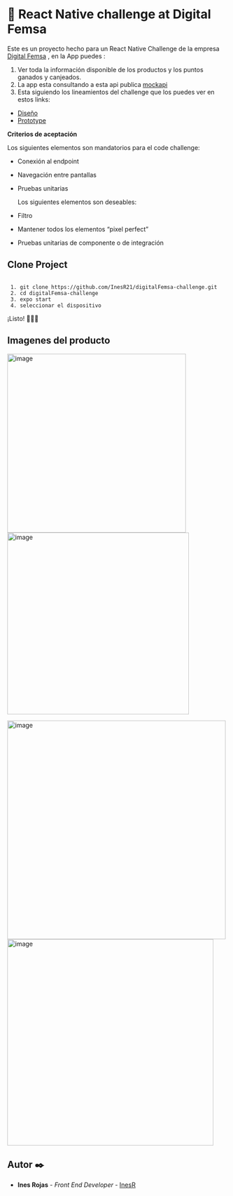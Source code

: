 # 🚀 React Native challenge at Digital Femsa

Este es un proyecto hecho para un React Native Challenge de la empresa [Digital Femsa](https://www.femsa.com/es/unidades-de-negocio/digital-femsa/) , en la App puedes :

1.  Ver toda la información disponible de los productos y los puntos ganados y canjeados.
2.  La app esta consultando a esta api publica [mockapi](https://6222994f666291106a29f999.mockapi.io/api/v1/products)
3.  Esta siguiendo los lineamientos del challenge que los puedes ver en estos links:

- [Diseño](https://www.figma.com/file/AIMJp1Y6Gfv9PmQ8lYmUy8/Code-challenge?node-id=6%3A649&t=Xn9gqR3I8BMbPAal-0)
- [Prototype](https://www.figma.com/proto/AIMJp1Y6Gfv9PmQ8lYmUy8/Code-challenge?node-id=6%3A649&scaling=scale-down&page-id=0%3A1&starting-point-node-id=6%3A649)

**Criterios de aceptación**

Los siguientes elementos son mandatorios para el code challenge:

- Conexión al endpoint
- Navegación entre pantallas
- Pruebas unitarias

  Los siguientes elementos son deseables:

- Filtro
- Mantener todos los elementos “pixel perfect”
- Pruebas unitarias de componente o de integración

## Clone Project

```

 1. git clone https://github.com/InesR21/digitalFemsa-challenge.git
 2. cd digitalFemsa-challenge
 3. expo start
 4. seleccionar el dispositivo

```

¡Listo! 🚀🚀🚀


## Imagenes del producto


<img width="408" alt="image" src="https://user-images.githubusercontent.com/45639602/210567776-db94a406-6c9b-4e6f-984d-a696e2b856f6.png">  <img width="415" alt="image" src="https://user-images.githubusercontent.com/45639602/210567856-b8093da1-c0e5-497a-9f09-89f63dea0e81.png">

<img width="499" alt="image" src="https://user-images.githubusercontent.com/45639602/210568830-fceacc18-8fc4-40ae-a67c-bb2b651c5c6c.png"> <img width="471" alt="image" src="https://user-images.githubusercontent.com/45639602/210568903-862aa7b2-c605-4b3f-ad18-7d030b29c227.png">


## Autor ✒️

- **Ines Rojas** - _Front End Developer_ - [InesR](https://www.linkedin.com/in/ines-rojasc/)
